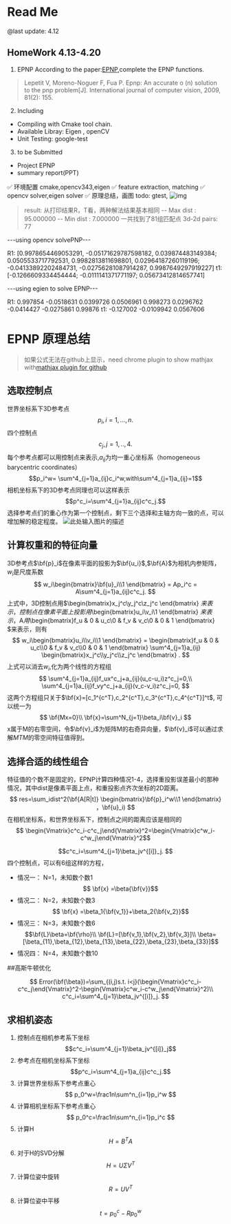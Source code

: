 # Read Me

@last update: 4.12

## HomeWork 4.13-4.20

1. EPNP
According to the paper:[EPNP](https://icwww.epfl.ch/~lepetit/papers/lepetit_ijcv08.pdf),complete the EPNP functions. 
> Lepetit V, Moreno-Noguer F, Fua P. Epnp: An accurate o (n) solution to the pnp problem[J]. International journal of computer vision, 2009, 81(2): 155.

2. Including

- Compiling with Cmake tool chain.
- Available Libray: Eigen , openCV
- Unit Testing: google-test

3. to be Submitted

- Project EPNP
- summary report(PPT) 

✅ 环境配置 cmake,opencv343,eigen
✅ feature extraction, matching
✅ opencv solver,eigen solver
✅ 原理总结，画图
todo: gtest,
![img](https://wx3.sinaimg.cn/mw690/c7716318ly1g2172ibxq1j20ze0dx7wh.jpg)


> result: 从打印结果R，T看，两种解法结果基本相同
-- Max dist : 95.000000 
-- Min dist : 7.000000 
一共找到了81组匹配点
3d-2d pairs: 77

---using opencv solvePNP---

R1: [0.9978654469053291, -0.05171629787598182, 0.039874483149384;
 0.0505533717792531, 0.9982813811698801, 0.02964187260119196;
 -0.04133892202484731, -0.02756281087914287, 0.9987649297919227]
t1:[-0.1266609334454444;
 -0.0111141371771197;
 0.05673412814657741]

 ---using egien to solve EPNP---

R1:   0.997854 -0.0518631  0.0399726
 0.0506961   0.998273  0.0296762
-0.0414427 -0.0275861    0.99876
t1: -0.127002
-0.0109942
 0.0567606

# EPNP 原理总结
> 如果公式无法在github上显示，need chrome plugin to show mathjax with[mathjax plugin for github ](https://chrome.google.com/webstore/detail/mathjax-plugin-for-github/ioemnmodlmafdkllaclgeombjnmnbima)
## 选取控制点

世界坐标系下3D参考点
$$p_i, i=1,...,n.$$
四个控制点
$$c_j, j=1,..,4.$$
每个参考点都可以用控制点来表示,$a_{ij}$为均一重心坐标系（homogeneous barycentric coordinates）
$$p_i^w= \sum^4_{j=1}a_{ij}c_i^w,with\sum^4_{j=1}a_{ij}=1$$
相机坐标系下的3D参考点同理也可以这样表示
$$p^c_i=\sum^4_{j=1}a_{ij}c^c_j.$$
选择参考点们的重心作为第一个控制点，剩下三个选择和主轴方向一致的点，可以增加解的稳定程度。
![此处输入图片的描述][1]
## 计算权重和的特征向量
3D参考点$\bf{p}_i$在像素平面的投影为$\bf{u_i}$,$\bf{A}$为相机内参矩阵，$w_i$是尺度系数
$$
w_i\begin{bmatrix}\bf{u}_i\\1
\end{bmatrix} 
= Ap_i^c 
= A\sum^4_{j=1}a_{ij}c^c_j.
$$
上式中，3D控制点用$\begin{bmatrix}x_j^c\\y_j^c\\z_j^c
\end{bmatrix} $来表示，控制点在像素平面上投影用$\begin{bmatrix}u_i\\v_i\\1
\end{bmatrix} $来表示，$A$用$\begin{bmatrix}f_u & 0 & u_c\\0 & f_v & v_c\\0 & 0 & 1
\end{bmatrix} $来表示，则有
$$
w_i\begin{bmatrix}u_i\\v_i\\1
\end{bmatrix} 
= \begin{bmatrix}f_u & 0 & u_c\\0 & f_v & v_c\\0 & 0 & 1
\end{bmatrix} 
\sum^4_{j=1}a_{ij}
\begin{bmatrix}x_j^c\\y_j^c\\z_j^c
\end{bmatrix} 
.
$$
上式可以消去$w_i$,化为两个线性的方程组
$$
\sum^4_{j=1}a_{ij}f_ux^c_j+a_{ij}(u_c-u_i)z^c_j=0,\\
\sum^4_{j=1}a_{ij}f_vy^c_j+a_{ij}(v_c-v_i)z^c_j=0,
$$
这两个方程组只关于$\bf{x}=[c_1^{c^T},c_2^{c^T},c_3^{c^T},c_4^{c^T}]^t$,
可以统一为
$$
\bf{Mx=0}\\
\bf{x}=\sum^N_{j=1}\beta_i\bf{v}_i
$$
x属于M的右零空间，令$\bf{v}_i$为矩阵M的右奇异向量，$\bf{v}_i$可以通过求解$MTM$的零空间特征值得到。

## 选择合适的线性组合
特征值的个数不是固定的，EPNP计算四种情况1-4，选择重投影误差最小的那种情况，其中dist是像素平面上点，和重投影点齐次坐标的2D距离。
$$
res=\sum_idist^2(\bf{A[R|t]}
\begin{bmatrix}\bf{p}_i^w\\1
\end{bmatrix} ，\bf{u}_i)
$$
在相机坐标系，和世界坐标系下，控制点之间的距离应该是相同的
$$
\begin{Vmatrix}c^c_i-c^c_j\end{Vmatrix}^2=\begin{Vmatrix}c^w_i-c^w_j\end{Vmatrix}^2$$

$$c^c_i=\sum^4_{j=1}\beta_jv^{[i]}_j.
$$
四个控制点，可以有6组这样的方程，

- 情况一： N=1，未知数个数1
$$ \bf{x} =\beta{\bf{v}}$$
- 情况二： N=2，未知数个数3
 $$ \bf{x} =\beta_1{\bf{v_1}}+\beta_2{\bf{v_2}}$$
- 情况三： N=3，未知数个数6
$$\bf{L}\beta=\bf{\rho}\\
\bf{L}=[\bf{v_1},\bf{v_2},\bf{v_3}]\\
\beta=[\beta_{11},\beta_{12},\beta_{13},\beta_{22},\beta_{23},\beta_{33}]$$
- 情况四： N=4，未知数个数10


##高斯牛顿优化

$$
Error(\bf{\beta})=\sum_{(i,j)s.t. i<j}(\begin{Vmatrix}c^c_i-c^c_j\end{Vmatrix}^2-\begin{Vmatrix}c^w_i-c^w_j\end{Vmatrix}^2)\\
c^c_i=\sum^4_{j=1}\beta_jv^{[i]}_j.
$$

## 求相机姿态

1. 控制点在相机参考系下坐标
$$c^c_i=\sum^4_{j=1}\beta_jv^{[i]}_j$$
2. 参考点在相机坐标系下坐标
$$p^c_i=\sum^4_{j=1}a_{ij}c^c_j.$$
3. 计算世界坐标系下参考点重心
$$
p_0^w=\frac1n\sum^n_{i=1}p_i^w
$$
4. 计算相机坐标系下参考点重心
$$
p_0^c=\frac1n\sum^n_{i=1}p_i^c
$$
5. 计算H
$$
H= B^TA
$$
6. 对于H的SVD分解
$$
H= UΣV^T
$$
7. 计算位姿中旋转
$$
R= UV^T
$$
7. 计算位姿中平移
$$
t= p^c_0-Rp_0^w
$$

  [1]: https://wx3.sinaimg.cn/mw690/c7716318ly1g24kwqwl4vj20i00ao3zr.jpg

